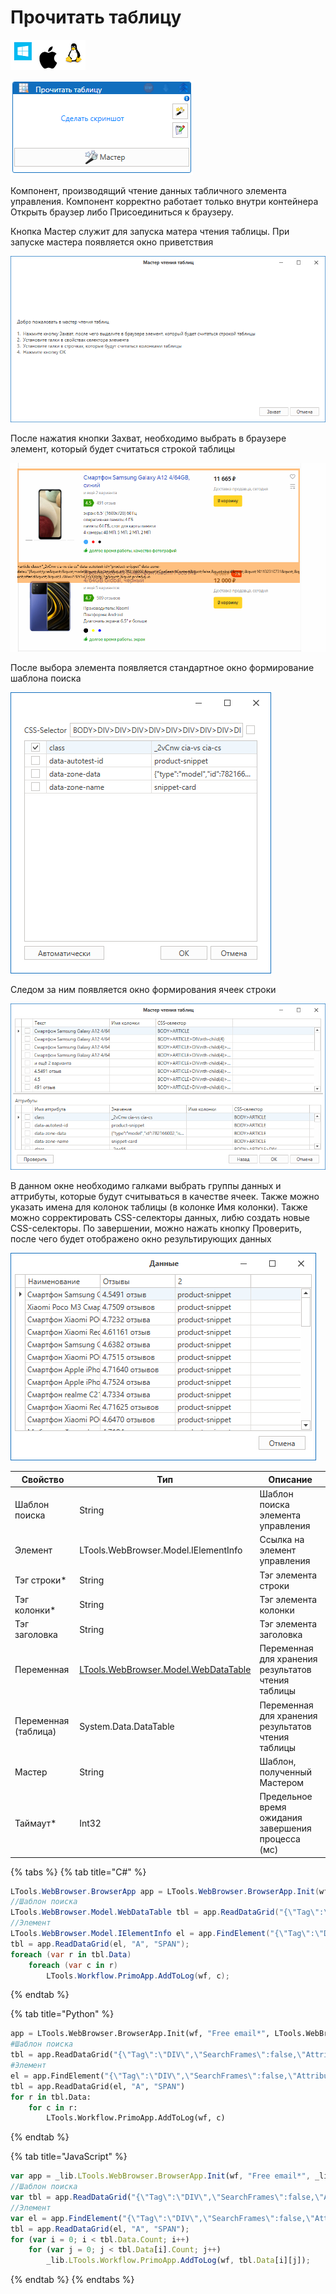 # Прочитать таблицу

![](<../../../.gitbook/assets/image (100) (1) (1) (1) (1) (1) (49).png>)

![](<../../../.gitbook/assets/image (207).png>)

Компонент, производящий чтение данных табличного элемента управления. Компонент корректно работает только внутри контейнера Открыть браузер либо Присоединиться к браузеру.

Кнопка Мастер служит для запуска матера чтения таблицы. При запуске мастера появляется окно приветствия

![](<../../../.gitbook/assets/image (87).png>)

После нажатия кнопки Захват, необходимо выбрать в браузере элемент, который будет считаться строкой таблицы

![](<../../../.gitbook/assets/image (237).png>)

После выбора элемента появляется стандартное окно формирование шаблона поиска

![](<../../../.gitbook/assets/image (129).png>)

Следом за ним появляется окно формирования ячеек строки

![](<../../../.gitbook/assets/image (225).png>)

В данном окне необходимо галками выбрать группы данных и аттрибуты, которые будут считываться в качестве ячеек. Также можно указать имена для колонок таблицы (в колонке Имя колонки). Также можно сорректировать CSS-селекторы данных, либю создать новые CSS-селекторы. По завершении, можно нажать кнопку Проверить, после чего будет отображено окно результирующих данных

![](<../../../.gitbook/assets/image (144).png>)

| Свойство             | Тип                                                               | Описание                                           |
| -------------------- | ----------------------------------------------------------------- | -------------------------------------------------- |
| Шаблон поиска        | String                                                            | Шаблон поиска элемента управления                  |
| Элемент              | LTools.WebBrowser.Model.IElementInfo                              | Ссылка на элемент управления                       |
| Тэг строки\*         | String                                                            | Тэг элемента строки                                |
| Тэг колонки\*        | String                                                            | Тэг элемента колонки                               |
| Тэг заголовка        | String                                                            | Тэг элемента заголовка                             |
| Переменная           | [LTools.WebBrowser.Model.WebDataTable](datatypes/webdatatable.md) | Переменная для хранения результатов чтения таблицы |
| Переменная (таблица) | System.Data.DataTable                                             | Переменная для хранения результатов чтения таблицы |
| Мастер               | String                                                            | Шаблон, полученный Мастером                        |
| Таймаут\*            | Int32                                                             | Предельное время ожидания завершения процесса (мс) |

{% tabs %}
{% tab title="C#" %}
```csharp
LTools.WebBrowser.BrowserApp app = LTools.WebBrowser.BrowserApp.Init(wf, "Free email*", LTools.WebBrowser.Model.BrowserTypes_Short.IE);
//Шаблон поиска
LTools.WebBrowser.Model.WebDataTable tbl = app.ReadDataGrid("{\"Tag\":\"DIV\",\"SearchFrames\":false,\"Attributes\":[{\"Key\":\"CLASS\",\"Value\":\"header-bar\"}]}", "A", "SPAN");
//Элемент
LTools.WebBrowser.Model.IElementInfo el = app.FindElement("{\"Tag\":\"DIV\",\"SearchFrames\":false,\"Attributes\":[{\"Key\":\"CLASS\",\"Value\":\"header-bar\"}]}");
tbl = app.ReadDataGrid(el, "A", "SPAN");		
foreach (var r in tbl.Data)
	foreach (var c in r)
		LTools.Workflow.PrimoApp.AddToLog(wf, c);	
```
{% endtab %}

{% tab title="Python" %}
```python
app = LTools.WebBrowser.BrowserApp.Init(wf, "Free email*", LTools.WebBrowser.Model.BrowserTypes_Short.IE)
#Шаблон поиска
tbl = app.ReadDataGrid("{\"Tag\":\"DIV\",\"SearchFrames\":false,\"Attributes\":[{\"Key\":\"CLASS\",\"Value\":\"header-bar\"}]}", "A", "SPAN")
#Элемент
el = app.FindElement("{\"Tag\":\"DIV\",\"SearchFrames\":false,\"Attributes\":[{\"Key\":\"CLASS\",\"Value\":\"header-bar\"}]}")
tbl = app.ReadDataGrid(el, "A", "SPAN")
for r in tbl.Data:
	for c in r:
		LTools.Workflow.PrimoApp.AddToLog(wf, c)
```
{% endtab %}

{% tab title="JavaScript" %}
```javascript
var app = _lib.LTools.WebBrowser.BrowserApp.Init(wf, "Free email*", _lib.LTools.WebBrowser.Model.BrowserTypes_Short.IE);
//Шаблон поиска
var tbl = app.ReadDataGrid("{\"Tag\":\"DIV\",\"SearchFrames\":false,\"Attributes\":[{\"Key\":\"CLASS\",\"Value\":\"header-bar\"}]}", "A", "SPAN");
//Элемент
var el = app.FindElement("{\"Tag\":\"DIV\",\"SearchFrames\":false,\"Attributes\":[{\"Key\":\"CLASS\",\"Value\":\"header-bar\"}]}");
tbl = app.ReadDataGrid(el, "A", "SPAN");	
for (var i = 0; i < tbl.Data.Count; i++)
	for (var j = 0; j < tbl.Data[i].Count; j++)
		_lib.LTools.Workflow.PrimoApp.AddToLog(wf, tbl.Data[i][j]);
```
{% endtab %}
{% endtabs %}
